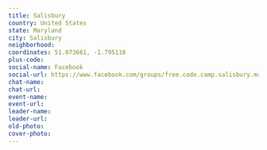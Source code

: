 ```yaml
---
title: Salisbury
country: United States
state: Maryland
city: Salisbury
neighborhood: 
coordinates: 51.073661, -1.795118
plus-code:
social-name: Facebook
social-url: https://www.facebook.com/groups/free.code.camp.salisbury.maryland
chat-name:
chat-url:
event-name:
event-url:
leader-name:
leader-url:
old-photo: 
cover-photo:
---
```

